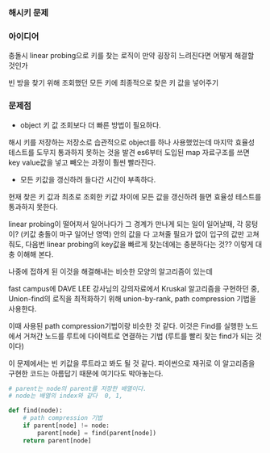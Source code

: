 ### 해시키 문제

### 아이디어

충돌시 linear probing으로 키를 찾는 로직이
만약 굉장히 느려진다면 어떻게 해결할 것인가

빈 방을 찾기 위해 조회했던 모든 키에 최종적으로 찾은 키 값을 넣어주기

### 문제점

- object 키 값 조회보다 더 빠른 방법이 필요하다.

해시 키를 저장하는 저장소로 습관적으로 object를 하나 사용했었는데
마지막 효율성 테스트를 도무지 통과하지 못하는 것을 발견
es6부터 도입된 map 자료구조를 쓰면 key value값을 넣고 빼오는 과정이 훨씬 빨라진다.

- 모든 키값을 갱신하려 들다간 시간이 부족하다.

현재 찾은 키 값과 최초로 조회한 키값 차이에 모든 값을 갱신하려 들면
효율성 테스트를 통과하지 못한다.

linear probing이 떨어져서 일어나다가 그 경계가 만나게 되는 일이 일어날때,
각 뭉텅이? (키값 충돌이 마구 일어난 영역) 안의 값을 다 고쳐줄 필요가 없이
입구의 값만 고쳐줘도, 다음번 linear probing의 key값을 빠르게 찾는데에는 충분하다는 것??
이렇게 대충 이해해 본다.

나중에 접하게 된 이것을 해결해내는 비슷한 모양의 알고리즘이 있는데

fast campus에 DAVE LEE 강사님의 강의자료에서
Kruskal 알고리즘을 구현하던 중, Union-find의 로직을 최적화하기 위해
union-by-rank, path compression 기법을 사용한다.

이때 사용된 path compression기법이랑 비슷한 것 같다.
이것은 Find를 실행한 노드에서 거쳐간 노드를 루트에 다이렉트로 연결하는 기법
(루트를 빨리 찾는 find가 되는 것이다)

이 문제에서는 빈 키값을 루트라고 봐도 될 것 같다.
파이썬으로 재귀로 이 알고리즘을 구현한 코드는 아름답기 때문에 여기다도 박아놓는다.

```python
# parent는 node의 parent를 저장한 배열이다.
# node는 배열의 index와 같다  0, 1,

def find(node):
    # path compression 기법
    if parent[node] != node:
        parent[node] = find(parent[node])
    return parent[node]
```
